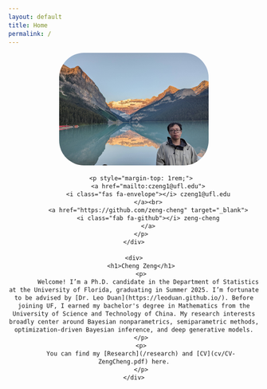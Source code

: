 ```yaml
---
layout: default
title: Home
permalink: /
---
```


<div style="display: flex; align-items: center; gap: 2rem;">
    <div style="text-align: center;">
        <img src="img/profile.jpg" alt="Profile photo" style="width: 300px; border-radius: 50px;">

        <p style="margin-top: 1rem;">
            <a href="mailto:czeng1@ufl.edu">
            <i class="fas fa-envelope"></i> czeng1@ufl.edu
            </a><br>
            <a href="https://github.com/zeng-cheng" target="_blank">
            <i class="fab fa-github"></i> zeng-cheng
            </a>
        </p>
    </div>
  
    <div>
        <h1>Cheng Zeng</h1>
        <p>
            Welcome! I’m a Ph.D. candidate in the Department of Statistics at the University of Florida, graduating in Summer 2025. I’m fortunate to be advised by [Dr. Leo Duan](https://leoduan.github.io/). Before joining UF, I earned my bachelor's degree in Mathematics from the University of Science and Technology of China. My research interests broadly center around Bayesian nonparametrics, semiparametric methods, optimization-driven Bayesian inference, and deep generative models.
        </p>
        <p>
        You can find my [Research](/research) and [CV](cv/CV-ZengCheng.pdf) here.
        </p>
    </div>
</div>







